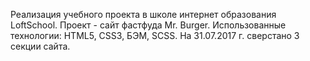 Реализация учебного проекта в школе интернет образования LoftSchool.
Проект - сайт фастфуда Mr. Burger.
Использованные технологии: HTML5, CSS3, БЭМ, SCSS.
На 31.07.2017 г. сверстано 3 секции сайта.
